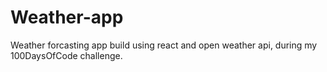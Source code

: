 # Weather-app
Weather forcasting app build using react and open weather api, during my 100DaysOfCode challenge.
